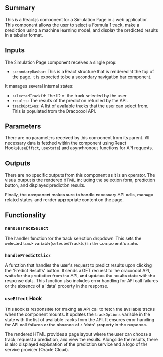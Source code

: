 ## Summary

This is a React.js component for a Simulation Page in a web application. This component allows the user to select a Formula 1 track, make a prediction using a machine learning model, and display the predicted results in a tabular format.

## Inputs

The Simulation Page component receives a single prop:

- `secondaryNavbar`: This is a React structure that is rendered at the top of the page. It is expected to be a secondary navigation bar component.

It manages several internal states:

- `selectedTrackId`: The ID of the track selected by the user.
- `results`: The results of the prediction returned by the API.
- `trackOptions`: A list of available tracks that the user can select from. This is populated from the Oracooool API.

## Parameters

There are no parameters received by this component from its parent. All necessary data is fetched within the component using React Hooks(`useEffect`, `useState`) and asynchronous functions for API requests.

## Outputs

There are no specific outputs from this component as it is an operator. The visual output is the rendered HTML including the selection form, prediction button, and displayed prediction results. 

Finally, the component makes sure to handle necessary API calls, manage related states, and render appropriate content on the page.

## Functionality

### `handleTrackSelect` 

The handler function for the track selection dropdown. This sets the selected track variable(`selectedTrackId`) in the component's state.

### `handlePredictClick`

A function that handles the user's request to predict results upon clicking the 'Predict Results' button. It sends a GET request to the oracooool API, waits for the prediction from the API, and updates the results state with the response data. This function also includes error handling for API call failures or the absence of a 'data' property in the response.

### `useEffect` Hook 

This hook is responsible for making an API call to fetch the available tracks when the component mounts. It updates the `trackOptions` variable in the state with the list of available tracks from the API. It ensures error handling for API call failures or the absence of a 'data' property in the response.

The rendered HTML provides a page layout where the user can choose a track, request a prediction, and view the results. Alongside the results, there is also displayed explanation of the prediction service and a logo of the service provider (Oracle Cloud).